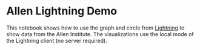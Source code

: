 # Allen Lightning Demo

This notebook shows how to use the graph and circle from [Lightning](http://lightning-viz.org) to show data from the Allen Institute. The visualizations use the local mode of the Lightning client (no server required).

